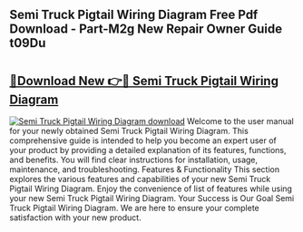 ## Semi Truck Pigtail Wiring Diagram Free Pdf Download - Part-M2g New Repair Owner Guide t09Du

# <h2><a href="http://dfu7fki.blite.top/?on=Semi+Truck+Pigtail+Wiring+Diagram">🔗Download New 👉🔴 Semi Truck Pigtail Wiring Diagram</a></h2>

[![Semi Truck Pigtail Wiring Diagram download](https://i.imgur.com/lujVjoI.png)](http://dfu7fki.blite.top/?on=Semi+Truck+Pigtail+Wiring+Diagram)
Welcome to the user manual for your newly obtained Semi Truck Pigtail Wiring Diagram. This comprehensive guide is intended to help you become an expert user of your product by providing a detailed explanation of its features, functions, and benefits. You will find clear instructions for installation, usage, maintenance, and troubleshooting. Features & Functionality This section explores the various features and capabilities of your new Semi Truck Pigtail Wiring Diagram. Enjoy the convenience of list of features while using your new Semi Truck Pigtail Wiring Diagram. Your Success is Our Goal Semi Truck Pigtail Wiring Diagram. We are here to ensure your complete satisfaction with your new product.
